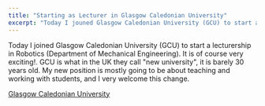 ```yaml
---
title: "Starting as Lecturer in Glasgow Caledonian University"
excerpt: "Today I jouned Glasgow Caledonian University (GCU) to start a lecturership in Robotics."
---
```


Today I joined Glasgow Caledonian University (GCU) to start a lecturership in Robotics (Department of Mechanical Engineering). It is of course very exciting!.
GCU is what in the UK they call "new university", it is barely 30 years old. My new position is mostly going to be about teaching and working with students, and I very welcome this change.

[Glasgow Caledonian University](https://www.gcu.ac.uk)
